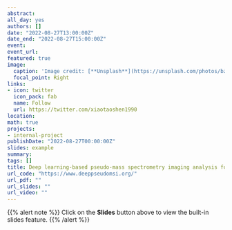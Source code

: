 ```yaml
---
abstract: 
all_day: yes
authors: []
date: "2022-08-27T13:00:00Z"
date_end: "2022-08-27T15:00:00Z"
event: 
event_url: 
featured: true
image:
  caption: 'Image credit: [**Unsplash**](https://unsplash.com/photos/bzdhc5b3Bxs)'
  focal_point: Right
links:
- icon: twitter
  icon_pack: fab
  name: Follow
  url: https://twitter.com/xiaotaoshen1990
location: 
math: true
projects:
- internal-project
publishDate: "2022-08-27T00:00:00Z"
slides: example
summary: 
tags: []
title: Deep learning-based pseudo-mass spectrometry imaging analysis for precision medicine
url_code: "https://www.deeppseudomsi.org/"
url_pdf: ""
url_slides: ""
url_video: ""
---
```


{{% alert note %}}
Click on the **Slides** button above to view the built-in slides feature.
{{% /alert %}}


